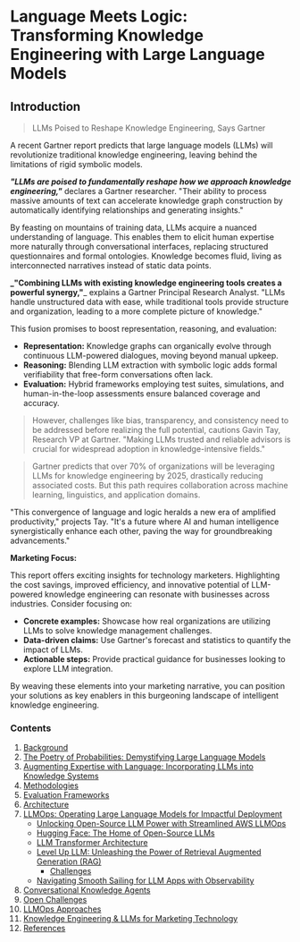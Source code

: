 # Language Meets Logic: Transforming Knowledge Engineering with Large Language Models

## Introduction

> LLMs Poised to Reshape Knowledge Engineering, Says Gartner


A recent Gartner report predicts that large language models (LLMs) will revolutionize traditional knowledge engineering, leaving behind the limitations of rigid symbolic models.

**_"LLMs are poised to fundamentally reshape how we approach knowledge engineering,"_** declares a Gartner researcher. "Their ability to process massive amounts of text can accelerate knowledge graph construction by automatically identifying relationships and generating insights."

By feasting on mountains of training data, LLMs acquire a nuanced understanding of language. This enables them to elicit human expertise more naturally through conversational interfaces, replacing structured questionnaires and formal ontologies. Knowledge becomes fluid, living as interconnected narratives instead of static data points.

**_"Combining LLMs with existing knowledge engineering tools creates a powerful synergy,"**_ explains a Gartner Principal Research Analyst. "LLMs handle unstructured data with ease, while traditional tools provide structure and organization, leading to a more complete picture of knowledge."

This fusion promises to boost representation, reasoning, and evaluation:

* **Representation:** Knowledge graphs can organically evolve through continuous LLM-powered dialogues, moving beyond manual upkeep.
* **Reasoning:** Blending LLM extraction with symbolic logic adds formal verifiability that free-form conversations often lack.
* **Evaluation:** Hybrid frameworks employing test suites, simulations, and human-in-the-loop assessments ensure balanced coverage and accuracy.

> However, challenges like bias, transparency, and consistency need to be addressed before realizing the full potential, cautions Gavin Tay, Research VP at Gartner. "Making LLMs trusted and reliable advisors is crucial for widespread adoption in knowledge-intensive fields."

> Gartner predicts that over 70% of organizations will be leveraging LLMs for knowledge engineering by 2025, drastically reducing associated costs. But this path requires collaboration across machine learning, linguistics, and application domains.

"This convergence of language and logic heralds a new era of amplified productivity," projects Tay. "It's a future where AI and human intelligence synergistically enhance each other, paving the way for groundbreaking advancements."

**Marketing Focus:**

This report offers exciting insights for technology marketers. Highlighting the cost savings, improved efficiency, and innovative potential of LLM-powered knowledge engineering can resonate with businesses across industries. Consider focusing on:

* **Concrete examples:** Showcase how real organizations are utilizing LLMs to solve knowledge management challenges.
* **Data-driven claims:** Use Gartner's forecast and statistics to quantify the impact of LLMs.
* **Actionable steps:** Provide practical guidance for businesses looking to explore LLM integration.

By weaving these elements into your marketing narrative, you can position your solutions as key enablers in this burgeoning landscape of intelligent knowledge engineering.




### Contents
1.  [Background](docs/KnowledgeEngineering%20.md)
2.  [The Poetry of Probabilities: Demystifying Large Language Models](docs/LLM.md)
3.  [Augmenting Expertise with Language: Incorporating LLMs into Knowledge Systems](docs/Incorporating_LLMs.md)
4.  [Methodologies](docs/Methodologies.md)
5.  [Evaluation Frameworks](docs/Evaluation_Frameworks.md)
6.  [Architecture](docs/Architectures.md)
7.  [LLMOps: Operating Large Language Models for Impactful Deployment](docs/LLMOps.md)
    - [Unlocking Open-Source LLM Power with Streamlined AWS LLMOps](docs/llm_open_source.md)
    - [Hugging Face: The Home of Open-Source LLMs](docs/Hugging_Face.md)
    - [LLM Transformer Architecture](docs/Transformer.md)
    - [Level Up LLM: Unleashing the Power of Retrieval Augmented Generation (RAG)](docs/RAG.md)
      - [Challenges](docs/RAG_Challenges.md)
    - [Navigating Smooth Sailing for LLM Apps with Observability](docs/observability.md)
8.  [Conversational Knowledge Agents](docs/Conversational_Knowledge_Agents.md)
9.  [Open Challenges](docs/Open_Challenges.md)
10. [LLMOps Approaches](approahces.md)
11. [Knowledge Engineering & LLMs for Marketing Technology](docs/MarTech.md)
12. [References](docs/References.md)












